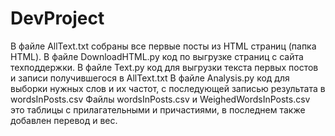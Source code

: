 # DevProject

В файле AllText.txt собраны все первые посты из HTML страниц (папка HTML).
В файле DownloadHTML.py код по выгрузке страниц с сайта техподдержки.
В файле Text.py код для выгрузки текста первых постов и записи получившегося в AllText.txt
В файле Analysis.py код для выборки нужных слов и их частот, с последующей записью результата в wordsInPosts.csv
Файлы wordsInPosts.csv и WeighedWordsInPosts.csv это таблицы с прилагательными и причастиями, в последнем также добавлен перевод и вес.
